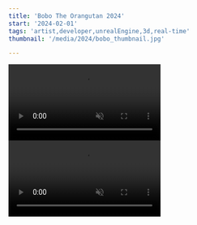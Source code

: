 ```yaml
---
title: 'Bobo The Orangutan 2024'
start: '2024-02-01'
tags: 'artist,developer,unrealEngine,3d,real-time'
thumbnail: '/media/2024/bobo_thumbnail.jpg'

---
```



<video muted autoplay loop><source src='/media/2024/bobo1.mp4'></video>
<video muted autoplay loop><source src='/media/2024/bobo2.mp4'></video>
